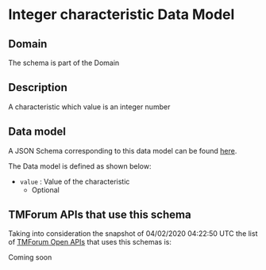 # Integer characteristic Data Model

## Domain

The  schema is part of the  Domain

## Description

A characteristic which value is an integer number

## Data model

A JSON Schema corresponding to this data model can be found
[here](https://github.com/tmforum-rand/schemas/blob/candidates/Common/IntegerCharacteristic.schema.json).

The Data model is defined as shown below:
- `value` : Value of the characteristic
  - Optional




## TMForum APIs that use this schema

Taking into consideration the snapshot of 04/02/2020 04:22:50 UTC the list of [TMForum Open APIs](https://www.tmforum.org/open-apis/) that uses this schemas is:

Coming soon
